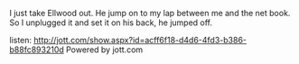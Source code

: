 <html><body><p>I just take Ellwood out. He jump on to my lap between me and the net book. So I unplugged it and set it on his back, he jumped off.

  listen:
 http://jott.com/show.aspx?id=acff6f18-d4d6-4fd3-b386-b88fc893210d
Powered by jott.com</p></body></html>